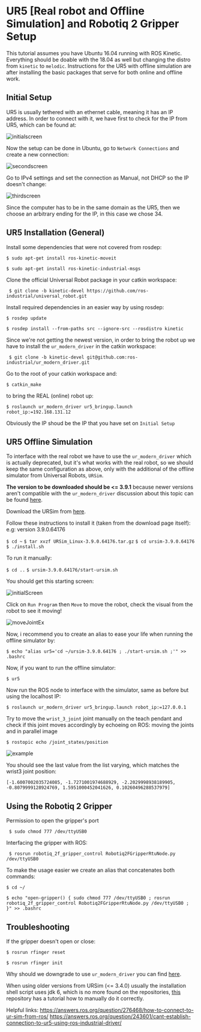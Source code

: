 # UR5 [Real robot and Offline Simulation] and Robotiq 2 Gripper Setup
This tutorial assumes you have Ubuntu 16.04 running with ROS Kinetic. Everything should be doable with the 18.04 as well but changing the distro from ``` kinetic ``` to ``` melodic ```. Instructions for the UR5 with offline simulation are after installing the basic packages that serve for both online and offline work.

## Initial Setup
UR5 is usually tethered with an ethernet cable, meaning it has an IP address. In order to connect with it, we have first to check
for the IP from UR5, which can be found at:

![initialscreen](https://user-images.githubusercontent.com/24254286/71302030-409ee880-2385-11ea-8741-c68eb76c2b85.jpg)

Now the setup can be done in Ubuntu, go to ``` Network Connections ``` and create a new connection:

![secondscreen](https://user-images.githubusercontent.com/24254286/71302100-329d9780-2386-11ea-8a12-cc6e0517e8a9.png)

Go to IPv4 settings and set the connection as Manual, not DHCP so the IP doesn't change:

![thirdscreen](https://user-images.githubusercontent.com/24254286/71302101-329d9780-2386-11ea-95a2-e310abe2b3c0.png)

Since the computer has to be in the same domain as the UR5, then we choose an arbitrary ending for the IP, in this case we chose 34.

## UR5 Installation (General)
Install some dependencies that were not covered from rosdep:

``` $ sudo apt-get install ros-kinetic-moveit ```

``` $ sudo apt-get install ros-kinetic-industrial-msgs ``` 


Clone the official Universal Robot package in your catkin workspace:

```  $ git clone -b kinetic-devel https://github.com/ros-industrial/universal_robot.git ``` 

Install required dependencies in an easier way by using rosdep:

``` $ rosdep update ```

``` $ rosdep install --from-paths src --ignore-src --rosdistro kinetic ```


Since we're not getting the newest version, in order to bring the robot up we have to install
the ``` ur_modern_driver ``` in the catkin workspace:

```  $ git clone -b kinetic-devel git@github.com:ros-industrial/ur_modern_driver.git ```

Go to the root of your catkin workspace and:

``` $ catkin_make ``` 

to bring the REAL (online) robot up:

``` $ roslaunch ur_modern_driver ur5_bringup.launch robot_ip:=192.168.131.12 ``` 

Obviously the IP shoud be the IP that you have set on ``` Initial Setup ```

## UR5 Offline Simulation
To interface with the real robot we have to use the ```ur_modern_driver``` which is actually deprecated, but it's what works with the real robot, so we should keep the same configuration as above, only with the additional of the offline simulator from Universal Robots, ```URSim```.

**The version to be downloaded should be <= 3.9.1** because newer versions aren't compatible with the ```ur_modern_driver``` discussion about this topic can be found [here](https://github.com/ros-industrial/ur_modern_driver/issues/316).

Download the URSim from [here](https://www.universal-robots.com/download/?option=50483#section16632).

Follow these instructions to install it (taken from the download page itself): e.g: version 3.9.0.64176

``` $ cd ~ ```
``` $ tar xvzf URSim_Linux-3.9.0.64176.tar.gz ```
``` $ cd ursim-3.9.0.64176 ```
``` $ ./install.sh ```

To run it manually:

``` $ cd .. ```
``` $ ursim-3.9.0.64176/start-ursim.sh ```

You should get this starting screen:

![initialScreen](https://user-images.githubusercontent.com/24254286/77501500-fcfdc400-6e36-11ea-84a3-3d4b724d11f3.png)

Click on ```Run Program``` then ```Move``` to move the robot, check the visual from the robot to see it moving!

![moveJointEx](https://user-images.githubusercontent.com/24254286/77501502-fec78780-6e36-11ea-8391-44f3eb24d6a0.jpg)

Now, i recommend you to create an alias to ease your life when running the offline simulator by:

``` $ echo "alias ur5='cd ~/ursim-3.9.0.64176 ; ./start-ursim.sh ;'" >> .bashrc ```

Now, if you want to run the offline simulator:

``` $ ur5 ```

Now run the ROS node to interface with the simulator, same as before but using the localhost IP:

``` $ roslaunch ur_modern_driver ur5_bringup.launch robot_ip:=127.0.0.1 ``` 

Try to move the ``` wrist_3_joint ``` joint manually on the teach pendant and check if this joint moves accordingly by echoeing on ROS:
moving the joints and in parallel image

``` $ rostopic echo /joint_states/position ```

![example](https://user-images.githubusercontent.com/24254286/77501492-f96a3d00-6e36-11ea-8a17-0b3949fe8453.png)

You should see the last value from the list varying, which matches the wrist3 joint position:

``` [-1.6007002035724085, -1.7271001974688929, -2.2029998938189905, -0.8079999128924769, 1.5951000452041626, 0.10260496288537979] ```


## Using the Robotiq 2 Gripper

Permission to open the gripper's port

``` $ sudo chmod 777 /dev/ttyUSB0``` 

Interfacing the gripper with ROS:

``` $ rosrun robotiq_2f_gripper_control Robotiq2FGripperRtuNode.py /dev/ttyUSB0``` 

To make the usage easier we create an alias that concatenates both commands:

``` $ cd ~/ ```

``` $ echo "open-gripper() { sudo chmod 777 /dev/ttyUSB0 ; rosrun robotiq_2f_gripper_control Robotiq2FGripperRtuNode.py /dev/ttyUSB0 ; }" >> .bashrc ```

## Troubleshooting

If the gripper doesn't open or close:

``` $ rosrun rfinger reset  ```

``` $ rosrun rfinger init  ```

Why should we downgrade to use ```ur_modern_driver``` you can find [here](https://github.com/ros-industrial/universal_robot/issues/183).

When using older versions from URSim (<= 3.4.0) usually the installation shell script uses jdk 6, which is no more found on the repositories, [this](https://github.com/arunavanag591/ursim) repository has a tutorial how to manually do it correctly.

Helpful links:
https://answers.ros.org/question/276468/how-to-connect-to-ur-sim-from-ros/
https://answers.ros.org/question/243601/cant-establish-connection-to-ur5-using-ros-industrial-driver/

